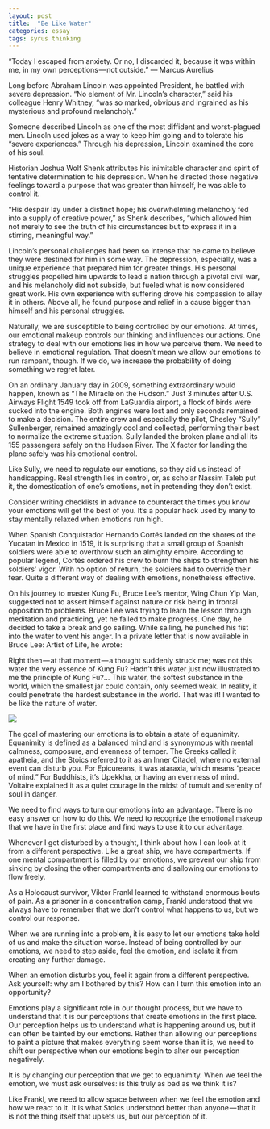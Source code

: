 ```yaml
---
layout: post
title:  "Be Like Water"
categories: essay
tags: syrus thinking
---
```


“Today I escaped from anxiety. Or no, I discarded it, because it was within me, in my own perceptions — not outside.”
— Marcus Aurelius

Long before Abraham Lincoln was appointed President, he battled with severe depression. “No element of Mr. Lincoln’s character,” said his colleague Henry Whitney, “was so marked, obvious and ingrained as his mysterious and profound melancholy.”

Someone described Lincoln as one of the most diffident and worst-plagued men. Lincoln used jokes as a way to keep him going and to tolerate his “severe experiences.” Through his depression, Lincoln examined the core of his soul.

Historian Joshua Wolf Shenk attributes his inimitable character and spirit of tentative determination to his depression. When he directed those negative feelings toward a purpose that was greater than himself, he was able to control it.

“His despair lay under a distinct hope; his overwhelming melancholy fed into a supply of creative power,” as Shenk describes, “which allowed him not merely to see the truth of his circumstances but to express it in a stirring, meaningful way.”

Lincoln’s personal challenges had been so intense that he came to believe they were destined for him in some way. The depression, especially, was a unique experience that prepared him for greater things. His personal struggles propelled him upwards to lead a nation through a pivotal civil war, and his melancholy did not subside, but fueled what is now considered great work. His own experience with suffering drove his compassion to allay it in others. Above all, he found purpose and relief in a cause bigger than himself and his personal struggles.

Naturally, we are susceptible to being controlled by our emotions. At times, our emotional makeup controls our thinking and influences our actions. One strategy to deal with our emotions lies in how we perceive them. We need to believe in emotional regulation. That doesn’t mean we allow our emotions to run rampant, though. If we do, we increase the probability of doing something we regret later.

On an ordinary January day in 2009, something extraordinary would happen, known as “The Miracle on the Hudson.” Just 3 minutes after U.S. Airways Flight 1549 took off from LaGuardia airport, a flock of birds were sucked into the engine. Both engines were lost and only seconds remained to make a decision. The entire crew and especially the pilot, Chesley “Sully” Sullenberger, remained amazingly cool and collected, performing their best to normalize the extreme situation. Sully landed the broken plane and all its 155 passengers safely on the Hudson River. The X factor for landing the plane safely was his emotional control.

Like Sully, we need to regulate our emotions, so they aid us instead of handicapping. Real strength lies in control, or, as scholar Nassim Taleb put it, the domestication of one’s emotions, not in pretending they don’t exist.

Consider writing checklists in advance to counteract the times you know your emotions will get the best of you. It’s a popular hack used by many to stay mentally relaxed when emotions run high.

When Spanish Conquistador Hernando Cortés landed on the shores of the Yucatan in Mexico in 1519, it is surprising that a small group of Spanish soldiers were able to overthrow such an almighty empire. According to popular legend, Cortés ordered his crew to burn the ships to strengthen his soldiers’ vigor. With no option of return, the soldiers had to override their fear. Quite a different way of dealing with emotions, nonetheless effective.

On his journey to master Kung Fu, Bruce Lee’s mentor, Wing Chun Yip Man, suggested not to assert himself against nature or risk being in frontal opposition to problems. Bruce Lee was trying to learn the lesson through meditation and practicing, yet he failed to make progress. One day, he decided to take a break and go sailing. While sailing, he punched his fist into the water to vent his anger. In a private letter that is now available in Bruce Lee: Artist of Life, he wrote:

Right then — at that moment — a thought suddenly struck me; was not this water the very essence of Kung Fu? Hadn’t this water just now illustrated to me the principle of Kung Fu?… This water, the softest substance in the world, which the smallest jar could contain, only seemed weak. In reality, it could penetrate the hardest substance in the world. That was it! I wanted to be like the nature of water.

<img src="http://note.link.com.de/media/be-like-water.jpg" />

The goal of mastering our emotions is to obtain a state of equanimity. Equanimity is defined as a balanced mind and is synonymous with mental calmness, composure, and evenness of temper. The Greeks called it apatheia, and the Stoics referred to it as an Inner Citadel, where no external event can disturb you. For Epicureans, it was ataraxia, which means “peace of mind.” For Buddhists, it’s Upekkha, or having an evenness of mind. Voltaire explained it as a quiet courage in the midst of tumult and serenity of soul in danger.

We need to find ways to turn our emotions into an advantage. There is no easy answer on how to do this. We need to recognize the emotional makeup that we have in the first place and find ways to use it to our advantage.

Whenever I get disturbed by a thought, I think about how I can look at it from a different perspective. Like a great ship, we have compartments. If one mental compartment is filled by our emotions, we prevent our ship from sinking by closing the other compartments and disallowing our emotions to flow freely.

As a Holocaust survivor, Viktor Frankl learned to withstand enormous bouts of pain. As a prisoner in a concentration camp, Frankl understood that we always have to remember that we don’t control what happens to us, but we control our response.

When we are running into a problem, it is easy to let our emotions take hold of us and make the situation worse. Instead of being controlled by our emotions, we need to step aside, feel the emotion, and isolate it from creating any further damage.

When an emotion disturbs you, feel it again from a different perspective. Ask yourself: why am I bothered by this? How can I turn this emotion into an opportunity?

Emotions play a significant role in our thought process, but we have to understand that it is our perceptions that create emotions in the first place. Our perception helps us to understand what is happening around us, but it can often be tainted by our emotions. Rather than allowing our perceptions to paint a picture that makes everything seem worse than it is, we need to shift our perspective when our emotions begin to alter our perception negatively.

It is by changing our perception that we get to equanimity. When we feel the emotion, we must ask ourselves: is this truly as bad as we think it is?

Like Frankl, we need to allow space between when we feel the emotion and how we react to it. It is what Stoics understood better than anyone — that it is not the thing itself that upsets us, but our perception of it.